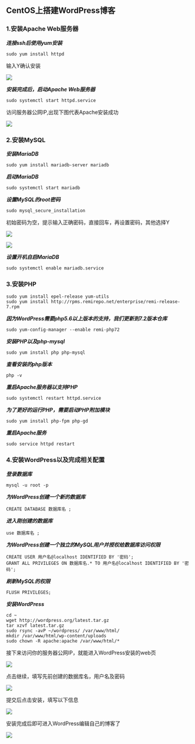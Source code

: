 ## **CentOS上搭建WordPress博客**

### 1.安装Apache Web服务器

***连接ssh后使用yum安装***

```
sudo yum install httpd
```

输入Y确认安装

![](../image/21.png)

***安装完成后，启动Apache Web服务器***

```
sudo systemctl start httpd.service
```

访问服务器公网IP,出现下图代表Apache安装成功

![](../image/22.png)

### 2.安装MySQL

***安装MariaDB***

```
sudo yum install mariadb-server mariadb
```

***启动MariaDB***

```
sudo systemctl start mariadb
```

***设置MySQL的root密码***

```
sudo mysql_secure_installation
```

初始密码为空，提示输入正确密码，直接回车，再设置密码，其他选择Y

![](../image/23.png)

![](../image/24.png)

***设置开机自启MariaDB***

```
sudo systemctl enable mariadb.service
```

### 3.安装PHP

```
sudo yum install epel-release yum-utils
sudo yum install http://rpms.remirepo.net/enterprise/remi-release-7.rpm
```

***因为WordPress需要php5.6以上版本的支持，我们更新到7.2版本仓库***

```
sudo yum-config-manager --enable remi-php72

```

***安装PHP以及php-mysql***

```
sudo yum install php php-mysql
```

***查看安装的php版本***

```
php -v
```

***重启Apache服务器以支持PHP***

```
sudo systemctl restart httpd.service
```

***为了更好的运行PHP，需要启动PHP附加模块***

```
sudo yum install php-fpm php-gd
```

***重启Apache服务***

```
sudo service httpd restart
```

### 4.安装WordPress以及完成相关配置

***登录数据库***

```
mysql -u root -p
```

***为WordPress创建一个新的数据库***

```
CREATE DATABASE 数据库名 ;
```

***进入刚创建的数据库***

```
use 数据库名 ;
```

***为WordPress创建一个独立的MySQL用户并授权给数据库访问权限***

```
CREATE USER 用户名@localhost IDENTIFIED BY '密码';
GRANT ALL PRIVILEGES ON 数据库名.* TO 用户名@localhost IDENTIFIED BY '密码';
```

***刷新MySQL的权限***

```
FLUSH PRIVILEGES;
```

***安装WordPress***

```
cd ~
wget http://wordpress.org/latest.tar.gz
tar xzvf latest.tar.gz
sudo rsync -avP ~/wordpress/ /var/www/html/
mkdir /var/www/html/wp-content/uploads
sudo chown -R apache:apache /var/www/html/*
```

接下来访问你的服务器公网IP，就能进入WordPress安装的web页

![](../image/25.png)

点击继续，填写先前创建的数据库名，用户名及密码

![](../image/26.png)

提交后点击安装，填写以下信息

![](../image/27.png)

安装完成后即可进入WordPress编辑自己的博客了

![](../image/28.png)